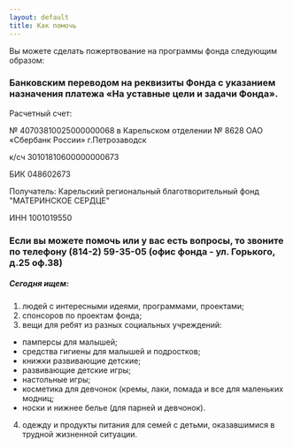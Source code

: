 ```yaml
---
layout: default
title: Как помочь
---
```


Вы можете сделать пожертвование на программы фонда следующим образом: 

### **Банковским переводом** на реквизиты Фонда с указанием назначения платежа «На уставные цели и задачи Фонда».

Расчетный счет:

№ 40703810025000000068 в Карельском отделении № 8628 ОАО «Сбербанк России» г.Петрозаводск 

к/cч 30101810600000000673 

БИК 048602673 

Получатель: Карельский региональный благотворительный фонд "МАТЕРИНСКОЕ СЕРДЦЕ"

ИНН 1001019550

### Если вы можете помочь или у вас есть вопросы, то звоните по телефону (814-2) 59-35-05 (офис фонда - ул. Горького, д.25 оф.38)

##### Сегодня ищем:

1. людей с интересными идеями, программами, проектами;
2. спонсоров по проектам фонда;
3. вещи для ребят из разных социальных учреждений:
- памперсы для малышей;
- средства гигиены для малышей и подростков;
- книжки развивающие детские;
- развивающие детские игры;
- настольные игры;
- косметика для девчонок (кремы, лаки, помада и все для маленьких модниц;
- носки и нижнее белье (для парней и девчонок).
4. одежду и продукты питания для семей с детьми, оказавшимися в трудной жизненной ситуации.
